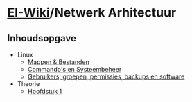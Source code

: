 # [EI-Wiki](..)/Netwerk Arhitectuur
## Inhoudsopgave
* Linux
    * [Mappen & Bestanden]()
    * [Commando's en Systeembeheer]()
    * [Gebruikers, groepen, permissies, backups en software]()
* Theorie
    * [Hoofdstuk 1]()
